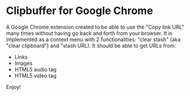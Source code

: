 Clipbuffer for Google Chrome
============================

A Google Chrome extension created to be able to use the "Copy link URL" many
times without having go back and forth from your browser. It is implemented
as a context menu with 2 functionalities: "clear stash" (aka "clear clipboard")
and "stash URL). It should be able to get URLs from:

* Links
* Images
* HTML5 audio tag
* HTML5 video tag

Enjoy!
